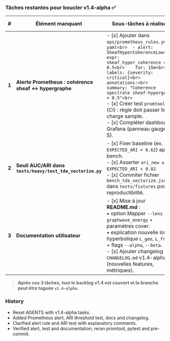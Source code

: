 ### Tâches restantes pour boucler v1.4-alpha ✅

| #     | Élément manquant                                           | Sous-tâches à réaliser                                                                                                                                                                                                                                                                                                                                                                                                            | Objectif & DoD                                                             |
| ----- | ---------------------------------------------------------- | --------------------------------------------------------------------------------------------------------------------------------------------------------------------------------------------------------------------------------------------------------------------------------------------------------------------------------------------------------------------------------------------------------------------------------- | -------------------------------------------------------------------------- |
| **1** | **Alerte Prometheus : cohérence sheaf ↔ hypergraphe**      | - [x] Ajouter dans `ops/prometheus_rules.yml` :<br>  `yaml<br>  - alert: SheafHyperCoherenceLow<br>    expr: sheaf_hyper_coherence < 0.5<br>    for: 15m<br>    labels: {severity: critical}<br>    annotations:<br>      summary: "Coherence spectrale sheaf-hypergraph < 0.5"<br>  `<br>- [x] Créer test `promtool` (CI) : règle doit passer lint + charge sample.<br>- [x] Compléter dashboard Grafana (panneau gauge S). | **DoD** : CI job `promtool test rules` vert ; alerte visible dans Grafana. |
| **2** | **Seuil AUC/ARI dans `tests/heavy/test_tda_vectorize.py`** | - [x] Fixer baseline (ex. `EXPECTED_ARI = 0.62`) après bench.<br>- [x] Asserter `ari_new ≥ EXPECTED_ARI + 0.02`.<br>- [x] Commiter fichier `bench_tda_vectorize.json` dans `tests/fixtures` pour reproductibilité.                                                                                                                                                                                                             | **DoD** : test passe en CI ; log affiche amélioration ≥ +2 pts.            |
| **3** | **Documentation utilisateur**                              | - [x] Mise à jour **README.md** : <br>  • option Mapper `--lens graphwave_energy` + paramètres cover.<br>  • explication nouvelle loss hyperbolique `L_geo`, `L_frac` + flags `--alpha`, `--beta`.<br>- [x] Ajouter changelog `CHANGELOG.md` v1.4-alpha (nouvelles features, métriques).                                                                                                                                        | **DoD** : Docs mergées ; lien vers Swagger `/explain` montre Mapper full.  |

> **Après ces 3 tâches, tout le backlog v1.4 est couvert et la branche peut être taguée `v1.4-alpha`.**

### History
- Reset AGENTS with v1.4-alpha tasks.
- Added Prometheus alert, ARI threshold test, docs and changelog.
- Clarified alert rule and ARI test with explanatory comments.
- Verified alert, test and documentation; reran promtool, pytest and pre-commit.
